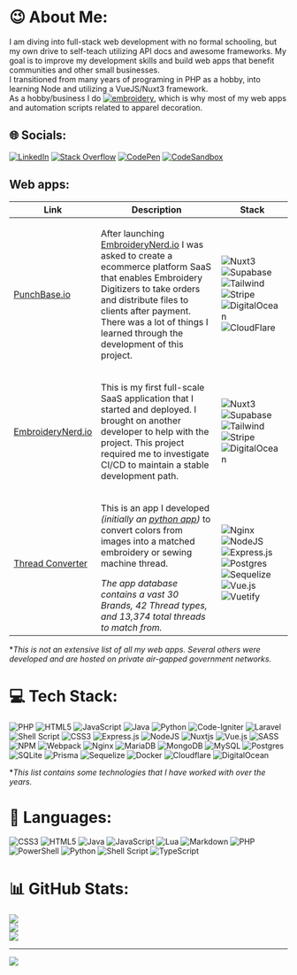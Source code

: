 # 😉 About Me:

I am diving into full-stack web development with no formal schooling, but my own drive to self-teach utilizing API docs and awesome frameworks. My goal is to improve my development skills and build web apps that benefit communities and other small businesses.<br>I transitioned from many years of programing in PHP as a hobby, into learning Node and utilizing a VueJS/Nuxt3 framework.<br>As a hobby/business I do [![embroidery](https://patchphrase.com)](https://patchphrase.com), which is why most of my web apps and automation scripts related to apparel decoration.

## 🌐 Socials:

[![LinkedIn](https://img.shields.io/badge/linkedin-%230077B5.svg?style=for-the-badge&logo=linkedin&logoColor=white)](https://www.linkedin.com/in/matthew-enderle-116b6370/) [![Stack Overflow](https://img.shields.io/badge/-Stackoverflow-FE7A16?style=for-the-badge&logo=stack-overflow&logoColor=white)](https://stackoverflow.com/users/2321486/matthewenderle/?tab=profile)
[![CodePen](https://img.shields.io/badge/CodePen-black?style=for-the-badge&logo=codepen&logoColor=white)](https://codepen.io/matthewenderle)
[![CodeSandbox](https://img.shields.io/badge/Codesandbox-040404?style=for-the-badge&logo=codesandbox&logoColor=DBDBDB)](https://codesandbox.io/u/Matthewenderle)

## Web apps:

| Link                                            | Description                                                                                                                                                                                                                                                                                            | Stack                                                                                                                                                                                                                                                                                                                                                                                                                                                                                                                                                                                                                                                                                                                                                                                                       |
| ----------------------------------------------- | ------------------------------------------------------------------------------------------------------------------------------------------------------------------------------------------------------------------------------------------------------------------------------------------------------ | ----------------------------------------------------------------------------------------------------------------------------------------------------------------------------------------------------------------------------------------------------------------------------------------------------------------------------------------------------------------------------------------------------------------------------------------------------------------------------------------------------------------------------------------------------------------------------------------------------------------------------------------------------------------------------------------------------------------------------------------------------------------------------------------------------------- |
| [PunchBase.io](https://punchbase.io)            | <p>After launching [EmbroideryNerd.io](https://embroiderynerd.io) I was asked to create a ecommerce platform SaaS that enables Embroidery Digitizers to take orders and distribute files to clients after payment. There was a lot of things I learned through the development of this project.</p>    | ![Nuxt3](https://img.shields.io/badge/nuxt3-6DA55F?style=for-the-badge&logo=nuxtdotjs&logoColor=white) ![Supabase](https://img.shields.io/badge/supabase-%23404d59.svg?style=for-the-badge&logo=supabase) ![Tailwind](https://img.shields.io/badge/tailwind-1867C0?style=for-the-badge&logo=tailwindcss) ![Stripe](https://img.shields.io/badge/stripe-1867C0?style=for-the-badge&logo=stripe) ![DigitalOcean](https://img.shields.io/badge/digitalocean-1867C0?style=for-the-badge&logo=digitalocean) ![CloudFlare](https://img.shields.io/badge/cloudflare-F38020?style=for-the-badge&logo=cloudflare&logoColor=white)                                                                                                                                                                                    |
| [EmbroideryNerd.io](https://embroiderynerd.io)  | <p>This is my first full-scale SaaS application that I started and deployed. I brought on another developer to help with the project. This project required me to investigate CI/CD to maintain a stable development path.</p>                                                                         | ![Nuxt3](https://img.shields.io/badge/nuxt3-6DA55F?style=for-the-badge&logo=nuxtdotjs&logoColor=white) ![Supabase](https://img.shields.io/badge/supabase-%23404d59.svg?style=for-the-badge&logo=supabase) ![Tailwind](https://img.shields.io/badge/tailwind-1867C0?style=for-the-badge&logo=tailwindcss) ![Stripe](https://img.shields.io/badge/stripe-1867C0?style=for-the-badge&logo=stripe) ![DigitalOcean](https://img.shields.io/badge/digitalocean-1867C0?style=for-the-badge&logo=digitalocean)                                                                                                                                                                                                                                                                                                      |
| [Thread Converter](https://threadconverter.com) | <p>This is an app I developed _(initially an [python app](https://github.com/Matthewenderle/RGB2Thread))_ to convert colors from images into a matched embroidery or sewing machine thread.</p> _The app database contains a vast 30 Brands, 42 Thread types, and 13,374 total threads to match from._ | ![Nginx](https://img.shields.io/badge/nginx-%23009639.svg?style=for-the-badge&logo=nginx&logoColor=white) ![NodeJS](https://img.shields.io/badge/node.js-6DA55F?style=for-the-badge&logo=node.js&logoColor=white) ![Express.js](https://img.shields.io/badge/express.js-%23404d59.svg?style=for-the-badge&logo=express&logoColor=%2361DAFB) ![Postgres](https://img.shields.io/badge/postgres-%23316192.svg?style=for-the-badge&logo=postgresql&logoColor=white) ![Sequelize](https://img.shields.io/badge/Sequelize-52B0E7?style=for-the-badge&logo=Sequelize&logoColor=white) ![Vue.js](https://img.shields.io/badge/vuejs-%2335495e.svg?style=for-the-badge&logo=vuedotjs&logoColor=%234FC08D) ![Vuetify](https://img.shields.io/badge/Vuetify-1867C0?style=for-the-badge&logo=vuetify&logoColor=AEDDFF) |

\*_This is not an extensive list of all my web apps. Several others were developed and are hosted on private air-gapped government networks._

# 💻 Tech Stack:

![PHP](https://img.shields.io/badge/php-%23777BB4.svg?style=for-the-badge&logo=php&logoColor=white) ![HTML5](https://img.shields.io/badge/html5-%23E34F26.svg?style=for-the-badge&logo=html5&logoColor=white) ![JavaScript](https://img.shields.io/badge/javascript-%23323330.svg?style=for-the-badge&logo=javascript&logoColor=%23F7DF1E) ![Java](https://img.shields.io/badge/java-%23ED8B00.svg?style=for-the-badge&logo=java&logoColor=white) ![Python](https://img.shields.io/badge/python-3670A0?style=for-the-badge&logo=python&logoColor=ffdd54) ![Code-Igniter](https://img.shields.io/badge/CodeIgniter-%23EF4223.svg?style=for-the-badge&logo=codeIgniter&logoColor=white) ![Laravel](https://img.shields.io/badge/laravel-%23FF2D20.svg?style=for-the-badge&logo=laravel&logoColor=white) ![Shell Script](https://img.shields.io/badge/shell_script-%23121011.svg?style=for-the-badge&logo=gnu-bash&logoColor=white) ![CSS3](https://img.shields.io/badge/css3-%231572B6.svg?style=for-the-badge&logo=css3&logoColor=white) ![Express.js](https://img.shields.io/badge/express.js-%23404d59.svg?style=for-the-badge&logo=express&logoColor=%2361DAFB) ![NodeJS](https://img.shields.io/badge/node.js-6DA55F?style=for-the-badge&logo=node.js&logoColor=white) ![Nuxtjs](https://img.shields.io/badge/Nuxt-002E3B?style=for-the-badge&logo=nuxtdotjs&logoColor=#00DC82) ![Vue.js](https://img.shields.io/badge/vuejs-%2335495e.svg?style=for-the-badge&logo=vuedotjs&logoColor=%234FC08D) ![SASS](https://img.shields.io/badge/SASS-hotpink.svg?style=for-the-badge&logo=SASS&logoColor=white) ![NPM](https://img.shields.io/badge/NPM-%23000000.svg?style=for-the-badge&logo=npm&logoColor=white) ![Webpack](https://img.shields.io/badge/webpack-%238DD6F9.svg?style=for-the-badge&logo=webpack&logoColor=black) ![Nginx](https://img.shields.io/badge/nginx-%23009639.svg?style=for-the-badge&logo=nginx&logoColor=white) ![MariaDB](https://img.shields.io/badge/MariaDB-003545?style=for-the-badge&logo=mariadb&logoColor=white) ![MongoDB](https://img.shields.io/badge/MongoDB-%234ea94b.svg?style=for-the-badge&logo=mongodb&logoColor=white) ![MySQL](https://img.shields.io/badge/mysql-%2300f.svg?style=for-the-badge&logo=mysql&logoColor=white) ![Postgres](https://img.shields.io/badge/postgres-%23316192.svg?style=for-the-badge&logo=postgresql&logoColor=white) ![SQLite](https://img.shields.io/badge/sqlite-%2307405e.svg?style=for-the-badge&logo=sqlite&logoColor=white)
![Prisma](https://img.shields.io/badge/Prisma-3982CE?style=for-the-badge&logo=Prisma&logoColor=white) ![Sequelize](https://img.shields.io/badge/Sequelize-52B0E7?style=for-the-badge&logo=Sequelize&logoColor=white) ![Docker](https://img.shields.io/badge/docker-%230db7ed.svg?style=for-the-badge&logo=docker&logoColor=white) ![Cloudflare](https://img.shields.io/badge/Cloudflare-F38020?style=for-the-badge&logo=Cloudflare&logoColor=white) ![DigitalOcean](https://img.shields.io/badge/DigitalOcean-%230167ff.svg?style=for-the-badge&logo=digitalOcean&logoColor=white)

\*_This list contains some technologies that I have worked with over the years._

# 📝 Languages:

![CSS3](https://img.shields.io/badge/css3-%231572B6.svg?style=for-the-badge&logo=css3&logoColor=white) ![HTML5](https://img.shields.io/badge/html5-%23E34F26.svg?style=for-the-badge&logo=html5&logoColor=white) ![Java](https://img.shields.io/badge/java-%23ED8B00.svg?style=for-the-badge&logo=java&logoColor=white) ![JavaScript](https://img.shields.io/badge/javascript-%23323330.svg?style=for-the-badge&logo=javascript&logoColor=%23F7DF1E) ![Lua](https://img.shields.io/badge/lua-%232C2D72.svg?style=for-the-badge&logo=lua&logoColor=white) ![Markdown](https://img.shields.io/badge/markdown-%23000000.svg?style=for-the-badge&logo=markdown&logoColor=white) ![PHP](https://img.shields.io/badge/php-%23777BB4.svg?style=for-the-badge&logo=php&logoColor=white) ![PowerShell](https://img.shields.io/badge/PowerShell-%235391FE.svg?style=for-the-badge&logo=powershell&logoColor=white) ![Python](https://img.shields.io/badge/python-3670A0?style=for-the-badge&logo=python&logoColor=ffdd54) ![Shell Script](https://img.shields.io/badge/shell_script-%23121011.svg?style=for-the-badge&logo=gnu-bash&logoColor=white) ![TypeScript](https://img.shields.io/badge/typescript-%23007ACC.svg?style=for-the-badge&logo=typescript&logoColor=white)

# 📊 GitHub Stats:

![](https://github-readme-stats.vercel.app/api?username=matthewenderle&theme=dark&hide_border=false&include_all_commits=false&count_private=false)<br/>
![](https://github-readme-streak-stats.herokuapp.com/?user=matthewenderle&theme=dark&hide_border=false)<br/>
![](https://github-readme-stats.vercel.app/api/top-langs/?username=matthewenderle&theme=dark&hide_border=false&include_all_commits=false&count_private=false&layout=compact)

---

[![](https://visitcount.itsvg.in/api?id=matthewenderle&label=Profile%20Views&color=1&pretty=true)](https://visitcount.itsvg.in)
